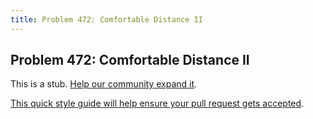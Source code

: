 ```yaml
---
title: Problem 472: Comfortable Distance II
---
```

## Problem 472: Comfortable Distance II

This is a stub. <a href='https://github.com/freecodecamp/guides/tree/master/src/pages/certifications/coding-interview-prep/project-euler/problem-472-comfortable-distance-ii/index.md' target='_blank' rel='nofollow'>Help our community expand it</a>.

<a href='https://github.com/freecodecamp/guides/blob/master/README.md' target='_blank' rel='nofollow'>This quick style guide will help ensure your pull request gets accepted</a>.

<!-- The article goes here, in GitHub-flavored Markdown. Feel free to add YouTube videos, images, and CodePen/JSBin embeds  -->
